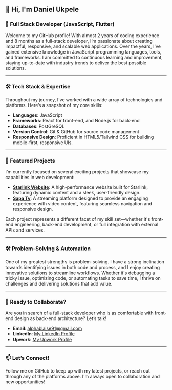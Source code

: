 ## 👋 Hi, I'm Daniel Ukpele

### 🚀 Full Stack Developer (JavaScript, Flutter)

Welcome to my GitHub profile! With almost 2 years of coding experience and 8 months as a full-stack developer, I’m passionate about creating impactful, responsive, and scalable web applications. Over the years, I've gained extensive knowledge in JavaScript programming languages, tools, and frameworks. I am committed to continuous learning and improvement, staying up-to-date with industry trends to deliver the best possible solutions.

---

### 🛠️ Tech Stack & Expertise

Throughout my journey, I've worked with a wide array of technologies and platforms. Here’s a snapshot of my core skills:

- **Languages**: JavaScript
- **Frameworks**: React for front-end, and Node.js for back-end
- **Databases**: PostGreSQL
- **Version Control**: Git & GitHub for source code management
- **Responsive Design**: Proficient in HTML5/Tailwind CSS for building mobile-first, responsive UIs.

---

### 🌟 Featured Projects

I’m currently focused on several exciting projects that showcase my capabilities in web development:

- **[Starlink Website](https://starlinknetworkandmangement.com.ng)**: A high-performance website built for Starlink, featuring dynamic content and a sleek, user-friendly design.
- **[Sapa Tv](https://sapatv.ng)**: A streaming platform designed to provide an engaging experience with video content, featuring seamless navigation and responsive design.

Each project represents a different facet of my skill set—whether it's front-end engineering, back-end development, or full integration with external APIs and services.

---

### 🛠️ Problem-Solving & Automation

One of my greatest strengths is problem-solving. I have a strong inclination towards identifying issues in both code and process, and I enjoy creating innovative solutions to streamline workflows. Whether it's debugging a tricky issue, optimizing code, or automating tasks to save time, I thrive on challenges and delivering solutions that add value.


---

### 💼 Ready to Collaborate?

Are you in search of a full-stack developer who is as comfortable with front-end design as back-end architecture? Let’s talk!

- **Email**: alphablaise91@gmail.com
- **LinkedIn**: [My LinkedIn Profile](https://linkedin.com/in/ekojodu)
- **Upwork**: [My Upwork Profile](https://www.upwork.com/freelancers/~0153c8a69d911fba55)

---

### 📫 Let’s Connect!

Follow me on GitHub to keep up with my latest projects, or reach out through any of the platforms above. I'm always open to collaboration and new opportunities!

